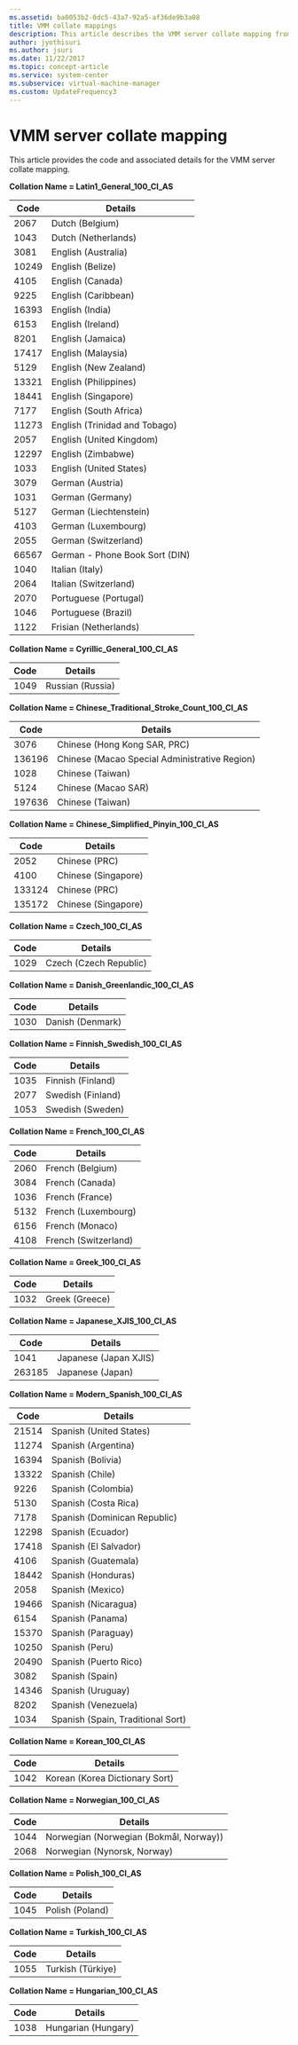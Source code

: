 ```yaml
---
ms.assetid: ba0053b2-0dc5-43a7-92a5-af36de9b3a08
title: VMM collate mappings
description: This article describes the VMM server collate mapping from VMM code.
author: jyothisuri
ms.author: jsuri
ms.date: 11/22/2017
ms.topic: concept-article
ms.service: system-center
ms.subservice: virtual-machine-manager
ms.custom: UpdateFrequency3
---
```


# VMM server collate mapping


This article provides the code and associated details for the VMM server collate mapping.

**Collation Name = Latin1_General_100_CI_AS**

**Code** | **Details**
--- | ---
2067|  Dutch (Belgium)
1043|  Dutch (Netherlands)
3081|  English (Australia)
10249| English (Belize)
4105|  English (Canada)
9225|  English (Caribbean)
16393| English (India)
6153|  English (Ireland)
8201|  English (Jamaica)
17417| English (Malaysia)
5129|  English (New Zealand)
13321| English (Philippines)
18441| English (Singapore)
7177|  English (South Africa)
11273 | English (Trinidad and Tobago)
2057|  English (United Kingdom)
12297| English (Zimbabwe)
1033 |  English (United States)
3079|  German (Austria)
1031|  German (Germany)     
5127|  German (Liechtenstein)     
4103|  German (Luxembourg)    
2055| German (Switzerland)  
66567| German - Phone Book Sort (DIN)      
1040| Italian (Italy)  
2064| Italian (Switzerland)     
2070| Portuguese (Portugal)      
1046| Portuguese (Brazil)     
1122| Frisian (Netherlands)

**Collation Name = Cyrillic_General_100_CI_AS**

**Code** | **Details**
--- | ---
1049|  Russian (Russia)

**Collation Name = Chinese_Traditional_Stroke_Count_100_CI_AS**

**Code** | **Details**
--- | ---
3076|Chinese (Hong Kong SAR, PRC)
136196|Chinese (Macao Special Administrative Region)
1028|Chinese (Taiwan)
5124|Chinese (Macao SAR)
197636| Chinese (Taiwan)

**Collation Name = Chinese_Simplified_Pinyin_100_CI_AS**

**Code** | **Details**
--- | ---
2052|  Chinese (PRC)
4100| Chinese (Singapore)
133124|Chinese (PRC)
135172|Chinese (Singapore)

**Collation Name = Czech_100_CI_AS**

**Code** | **Details**
--- | ---
1029| Czech (Czech Republic)

**Collation Name = Danish_Greenlandic_100_CI_AS**

**Code** | **Details**
--- | ---
1030| Danish (Denmark)

**Collation Name = Finnish_Swedish_100_CI_AS**

**Code** | **Details**
--- | ---
1035|Finnish (Finland)
2077| Swedish (Finland)
1053|Swedish (Sweden)

**Collation Name = French_100_CI_AS**

**Code** | **Details**
--- | ---
2060 |French (Belgium)
3084|French (Canada)
1036|French (France)
5132 |French (Luxembourg)
6156|French (Monaco)
4108|French (Switzerland)

**Collation Name = Greek_100_CI_AS**

**Code** | **Details**
--- | ---
1032|Greek (Greece)

**Collation Name = Japanese_XJIS_100_CI_AS**

**Code** | **Details**
--- | ---
1041|Japanese (Japan XJIS)
263185|Japanese (Japan)

**Collation Name = Modern_Spanish_100_CI_AS**

**Code** | **Details**
--- | ---
21514|Spanish (United States)
11274|Spanish (Argentina)
16394|Spanish (Bolivia)
13322|Spanish (Chile)
9226|Spanish (Colombia)
5130|Spanish (Costa Rica)
7178|Spanish (Dominican Republic)
12298|Spanish (Ecuador)
17418|Spanish (El Salvador)
4106|Spanish (Guatemala)
18442|Spanish (Honduras)
2058|Spanish (Mexico)
19466|Spanish (Nicaragua)
6154|Spanish (Panama)
15370|Spanish (Paraguay)
10250|Spanish (Peru)
20490|Spanish (Puerto Rico)
3082|Spanish (Spain)
14346|Spanish (Uruguay)
8202|Spanish (Venezuela)
1034|Spanish (Spain, Traditional Sort)


**Collation Name = Korean_100_CI_AS**

**Code** | **Details**
 --- | ---
 1042|Korean (Korea Dictionary Sort)


**Collation Name = Norwegian_100_CI_AS**

**Code** | **Details**
--- | ---
1044 |Norwegian (Norwegian (Bokmål, Norway))
2068|Norwegian (Nynorsk, Norway)


**Collation Name = Polish_100_CI_AS**

**Code** | **Details**
--- | ---
1045|Polish (Poland)

**Collation Name = Turkish_100_CI_AS**

**Code** | **Details**
--- | ---
1055 |Turkish (Türkiye)


**Collation Name = Hungarian_100_CI_AS**

**Code** | **Details**
--- | ---
1038 |Hungarian (Hungary)
